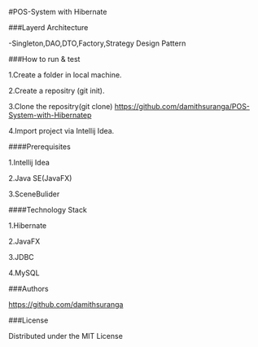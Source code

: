 #POS-System with Hibernate

###Layerd Architecture

-Singleton,DAO,DTO,Factory,Strategy Design Pattern

 ###How to run & test 
 
1.Create a folder in local machine.

2.Create a repositry (git init).

3.Clone the repositry(git clone)
https://github.com/damithsuranga/POS-System-with-Hibernatep

4.Import project via Intellij Idea.

####Prerequisites

1.Intellij Idea

2.Java SE(JavaFX)

3.SceneBulider

####Technology Stack

1.Hibernate

2.JavaFX

3.JDBC

4.MySQL

###Authors

https://github.com/damithsuranga

###License

Distributed under the MIT License

